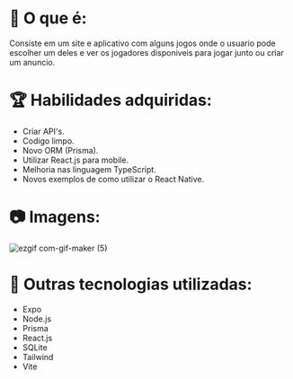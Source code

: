 # 💬 O que é: 
 Consiste em um site e aplicativo com alguns jogos onde o usuario pode escolher um deles e ver os jogadores disponiveis para jogar junto ou criar um anuncio.
 
# 🏆 Habilidades adquiridas:
* Criar API's.
* Codigo limpo.
* Novo ORM (Prisma).
* Utilizar React.js para mobile.
* Melhoria nas linguagem TypeScript.
* Novos exemplos de como utilizar o React Native.

# 📷 Imagens: 
![ezgif com-gif-maker (5)](https://user-images.githubusercontent.com/69250714/193351009-f79bd630-9202-4a38-8555-386dd0f32786.gif)
# 🚀 Outras tecnologias utilizadas: 
* Expo
* Node.js
* Prisma
* React.js
* SQLite
* Tailwind
* Vite
